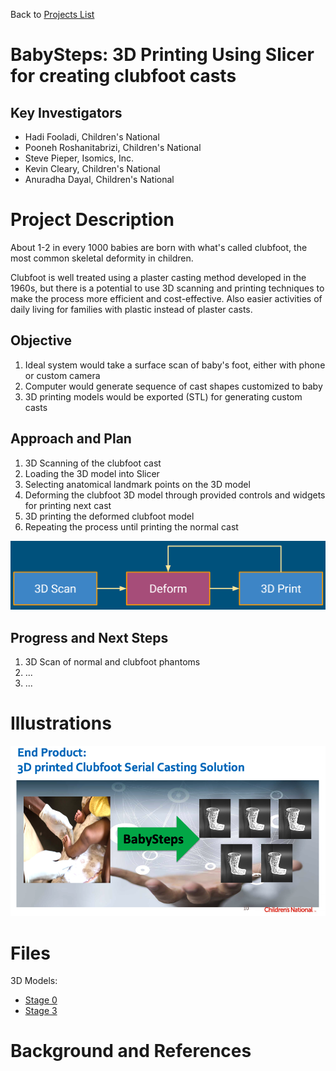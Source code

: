 Back to [Projects List](../../README.md#ProjectsList)

# BabySteps: 3D Printing Using Slicer for creating clubfoot casts

## Key Investigators

- Hadi Fooladi, Children's National
- Pooneh Roshanitabrizi, Children's National
- Steve Pieper, Isomics, Inc.
- Kevin Cleary, Children's National
- Anuradha Dayal, Children's National

# Project Description

About 1-2 in every 1000 babies are born with what's called clubfoot, the most common skeletal deformity in children.

Clubfoot is well treated using a plaster casting method developed in the 1960s, but there is a potential to use
3D scanning and printing techniques to make the process more efficient and cost-effective.  Also easier activities of 
daily living for families with plastic instead of plaster casts.

<!-- Add a short paragraph describing the project. -->

## Objective

<!-- Describe here WHAT you would like to achieve (what you will have as end result). -->

1. Ideal system would take a surface scan of baby's foot, either with phone or custom camera
1. Computer would generate sequence of cast shapes customized to baby
1. 3D printing models would be exported (STL) for generating custom casts

## Approach and Plan

<!-- Describe here HOW you would like to achieve the objectives stated above. -->

1. 3D Scanning of the clubfoot cast
1. Loading the 3D model into Slicer
1. Selecting anatomical landmark points on the 3D model
1. Deforming the clubfoot 3D model through provided controls and widgets for printing next cast
1. 3D printing the deformed clubfoot model
1. Repeating the process until printing the normal cast

![Approach](Approach.png) 

## Progress and Next Steps

<!-- Update this section as you make progress, describing of what you have ACTUALLY DONE. If there are specific steps that you could not complete then you can describe them here, too. -->

1. 3D Scan of normal and clubfoot phantoms
1. ...
1. ...

# Illustrations

![BabySteps vision](babysteps.png)
<!-- Add pictures and links to videos that demonstrate what has been accomplished.
![Description of picture](Example2.jpg)
![Some more images](Example2.jpg)
-->

# Files

3D Models:
- [Stage 0](Models/stage0.vtk) 
- [Stage 3](Models/stage3.vtk) 

# Background and References


<!-- If you developed any software, include link to the source code repository. If possible, also add links to sample data, and to any relevant publications. -->
